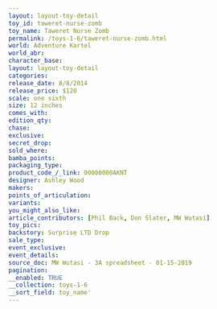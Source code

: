 ```yaml
---
layout: layout-toy-detail 
toy_id: taweret-nurse-zomb
toy_name: Taweret Nurse Zomb
permalink: /toys-1-6/taweret-nurse-zomb.html
world: Adventure Kartel
world_abr: 
character_base: 
layout: layout-toy-detail
categories: 
release_date: 8/8/2014
release_price: $120 
scale: one sixth
size: 12 inches
comes_with: 
edition_qty: 
chase: 
exclusive: 
secret_drop: 
sold_where: 
bamba_points: 
packaging_type: 
product_code_/_link: 00000000AKNT
designer: Ashley Wood
makers: 
points_of_articulation: 
variants: 
you_might_also_like: 
article_contributors: [Phil Back, Don Slater, MW Wutasi]
toy_pics: 
backstory: Surprise LTD Drop
sale_type: 
event_exclusive: 
event_details: 
source_doc: MW Wutasi - 3A spreadsheet - 01-15-2019
pagination: 
__enabled: TRUE
__collection: toys-1-6
__sort_field: toy_name'
---
```

